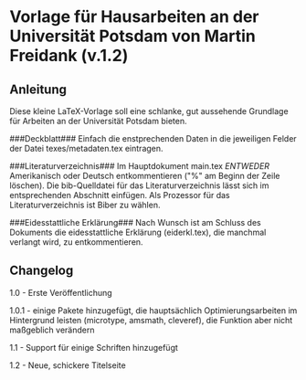 Vorlage für Hausarbeiten an der Universität Potsdam von Martin Freidank (v.1.2)
===============================================================================
    
Anleitung
---------
Diese kleine LaTeX-Vorlage soll eine schlanke, gut aussehende Grundlage für Arbeiten an der Universität Potsdam bieten.

###Deckblatt###
Einfach die enstprechenden Daten in die jeweiligen Felder der Datei texes/metadaten.tex eintragen.

###Literaturverzeichnis###
Im Hauptdokument main.tex _ENTWEDER_ Amerikanisch oder Deutsch entkommentieren ("%" am Beginn der Zeile löschen).
Die bib-Quelldatei für das Literaturverzeichnis lässt sich im entsprechenden Abschnitt einfügen.
Als Prozessor für das Literaturverzeichnis ist Biber zu wählen.

###Eidesstattliche Erklärung###
Nach Wunsch ist am Schluss des Dokuments die eidesstattliche Erklärung (eiderkl.tex), die manchmal verlangt wird, zu entkommentieren.
	
Changelog
---------
1.0 - Erste Veröffentlichung

1.0.1 - einige Pakete hinzugefügt, die hauptsächlich Optimierungsarbeiten im Hintergrund leisten (microtype, amsmath, cleveref), die Funktion aber nicht maßgeblich verändern

1.1 - Support für einige Schriften hinzugefügt

1.2 - Neue, schickere Titelseite
